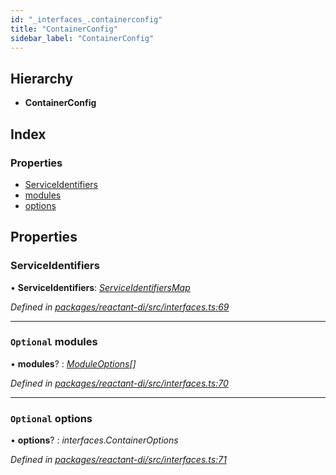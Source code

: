 ```yaml
---
id: "_interfaces_.containerconfig"
title: "ContainerConfig"
sidebar_label: "ContainerConfig"
---
```


## Hierarchy

* **ContainerConfig**

## Index

### Properties

* [ServiceIdentifiers](_interfaces_.containerconfig.md#serviceidentifiers)
* [modules](_interfaces_.containerconfig.md#optional-modules)
* [options](_interfaces_.containerconfig.md#optional-options)

## Properties

###  ServiceIdentifiers

• **ServiceIdentifiers**: *[ServiceIdentifiersMap](../modules/_interfaces_.md#serviceidentifiersmap)*

*Defined in [packages/reactant-di/src/interfaces.ts:69](https://github.com/unadlib/reactant/blob/8437ba9b/packages/reactant-di/src/interfaces.ts#L69)*

___

### `Optional` modules

• **modules**? : *[ModuleOptions](../modules/_interfaces_.md#moduleoptions)[]*

*Defined in [packages/reactant-di/src/interfaces.ts:70](https://github.com/unadlib/reactant/blob/8437ba9b/packages/reactant-di/src/interfaces.ts#L70)*

___

### `Optional` options

• **options**? : *interfaces.ContainerOptions*

*Defined in [packages/reactant-di/src/interfaces.ts:71](https://github.com/unadlib/reactant/blob/8437ba9b/packages/reactant-di/src/interfaces.ts#L71)*
